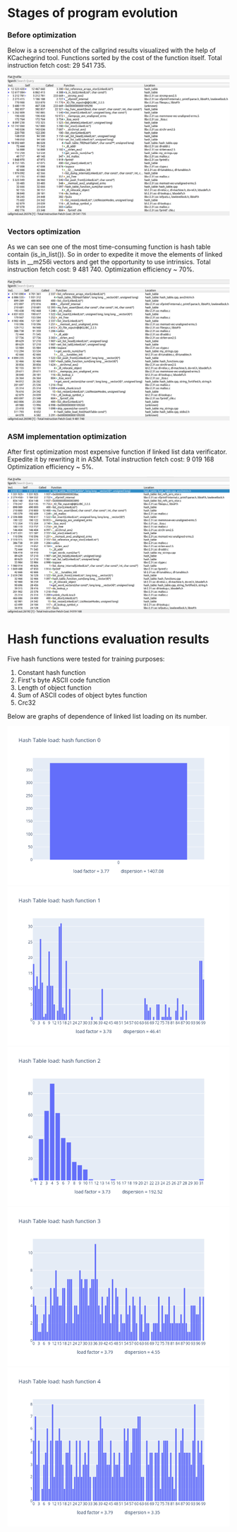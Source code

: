 # Stages of program evolution

### Before optimization

Below is a screenshot of the callgrind results visualized with the help of KCachegrind tool. Functions sorted by the cost of the function itself.
Total instruction fetch cost: 29 541 735.

![Base program](images/noopt.png)

### Vectors optimization

As we can see one of the most time-consuming function is hash table contain (is_in_list()). So in order to expedite it move the elements of linked lists in __m256i vectors and get the opportunity to use intrinsics.
Total instruction fetch cost: 9 481 740.
Optimization efficiency ~ 70%.

![After vectors optimization](images/1stopt.png)

### ASM implementation optimization

After first optimization most expensive function if linked list data verificator. Expedite it by rewriting it in ASM.
Total instruction fetch cost: 9 019 168
Optimization efficiency ~ 5%.

![After ASM optimization](images/2ndopt.png)

# Hash functions evaluation results

Five hash functions were tested for training purposes:
1. Constant hash function
2. First's byte ASCII code function
3. Length of object function
4. Sum of ASCII codes of object bytes function
5. Crc32

Below are graphs of dependence of linked list loading on its number.

![const](images/hist0.png)
![first letter](images/hist1.png)
![length](images/hist2.png)
![sum](images/hist3.png)
![crc32](images/hist4.png)
